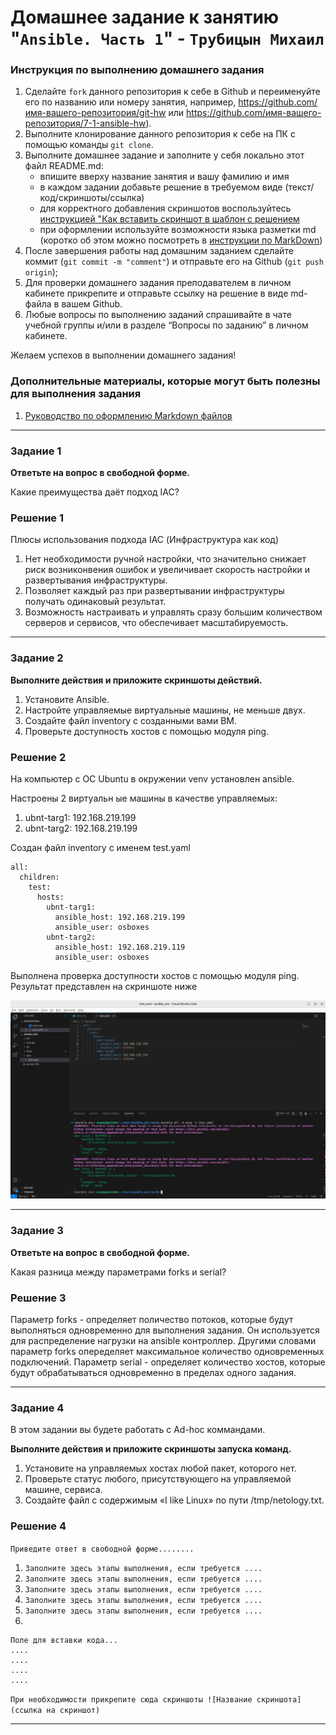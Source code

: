# Домашнее задание к занятию "`Ansible. Часть 1`" - `Трубицын Михаил`


### Инструкция по выполнению домашнего задания

   1. Сделайте `fork` данного репозитория к себе в Github и переименуйте его по названию или номеру занятия, например, https://github.com/имя-вашего-репозитория/git-hw или  https://github.com/имя-вашего-репозитория/7-1-ansible-hw).
   2. Выполните клонирование данного репозитория к себе на ПК с помощью команды `git clone`.
   3. Выполните домашнее задание и заполните у себя локально этот файл README.md:
      - впишите вверху название занятия и вашу фамилию и имя
      - в каждом задании добавьте решение в требуемом виде (текст/код/скриншоты/ссылка)
      - для корректного добавления скриншотов воспользуйтесь [инструкцией "Как вставить скриншот в шаблон с решением](https://github.com/netology-code/sys-pattern-homework/blob/main/screen-instruction.md)
      - при оформлении используйте возможности языка разметки md (коротко об этом можно посмотреть в [инструкции  по MarkDown](https://github.com/netology-code/sys-pattern-homework/blob/main/md-instruction.md))
   4. После завершения работы над домашним заданием сделайте коммит (`git commit -m "comment"`) и отправьте его на Github (`git push origin`);
   5. Для проверки домашнего задания преподавателем в личном кабинете прикрепите и отправьте ссылку на решение в виде md-файла в вашем Github.
   6. Любые вопросы по выполнению заданий спрашивайте в чате учебной группы и/или в разделе “Вопросы по заданию” в личном кабинете.
   
Желаем успехов в выполнении домашнего задания!
   
### Дополнительные материалы, которые могут быть полезны для выполнения задания

1. [Руководство по оформлению Markdown файлов](https://gist.github.com/Jekins/2bf2d0638163f1294637#Code)

---

### Задание 1

**Ответьте на вопрос в свободной форме.**

Какие преимущества даёт подход IAC?

### Решение 1

Плюсы использования подхода IAC (Инфраструктура как код)

1. Нет необходимости ручной настройки, что значительно снижает риск возниконвения ошибок и увеличивает скорость настройки и развертывания инфраструктуры.
2. Позволяет каждый раз при развертывании инфраструктуры получать одинаковый результат.
3. Возможность настраивать и управлять сразу большим количеством серверов и сервисов, что обеспечивает масштабируемость.

---


### Задание 2

**Выполните действия и приложите скриншоты действий.**

1. Установите Ansible.
2. Настройте управляемые виртуальные машины, не меньше двух.
3. Создайте файл inventory с созданными вами ВМ.
4. Проверьте доступность хостов с помощью модуля ping.

### Решение 2


На компьютер с OC Ubuntu в окружении venv установлен ansible.

Настроены 2 виртуальн ые машины в качестве управляемых:  
1. ubnt-targ1: 192.168.219.199
2. ubnt-targ2: 192.168.219.199

Создан файл inventory с именем test.yaml
```
all:
  children:
    test:
      hosts:
        ubnt-targ1:
          ansible_host: 192.168.219.199
          ansible_user: osboxes
        ubnt-targ2:
          ansible_host: 192.168.219.119
          ansible_user: osboxes
```

Выполнена проверка доступности хостов с помощью модуля ping.  
Результат представлен на скриншоте ниже

![Проверка доступности хостов](https://github.com/mishatru/netology-hw/blob/main/img/img_7-01_t1-1.png)


---

### Задание 3

**Ответьте на вопрос в свободной форме.**

Какая разница между параметрами forks и serial? 


### Решение 3

Параметр forks - определяет поличество потоков, которые будут выполняться одновременно для выполнения задания. Он используется для распределение нагрузки на ansible контроллер. Другими словами параметр forks опеределяет максимальное количество одновременных подключений.
Параметр serial - определяет количество хостов, которые будут обрабатываться одновременно в пределах одного задания.

---

### Задание 4

В этом задании вы будете работать с Ad-hoc коммандами.

**Выполните действия и приложите скриншоты запуска команд.**

1. Установите на управляемых хостах любой пакет, которого нет.
2. Проверьте статус любого, присутствующего на управляемой машине, сервиса. 
3. Создайте файл с содержимым «I like Linux» по пути /tmp/netology.txt.

### Решение 4

`Приведите ответ в свободной форме........`

1. `Заполните здесь этапы выполнения, если требуется ....`
2. `Заполните здесь этапы выполнения, если требуется ....`
3. `Заполните здесь этапы выполнения, если требуется ....`
4. `Заполните здесь этапы выполнения, если требуется ....`
5. `Заполните здесь этапы выполнения, если требуется ....`
6. 

```
Поле для вставки кода...
....
....
....
....
```

`При необходимости прикрепитe сюда скриншоты
![Название скриншота](ссылка на скриншот)`

---
